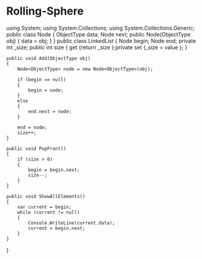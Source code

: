 # Rolling-Sphere

using System;
using System.Collections;
using System.Collections.Generic;
public class Node<ObjectType>
{
	ObjectType data;
	Node<ObjectType> next;
	public Node(ObjectType obj)
	{
		data = obj;
	}
}
public class LinkedList<ObjectType>
{
	Node<ObjectType> begin;
	Node<ObjectType> end;
	private int _size;
	public int size { get {return _size };private set {_size = value }; }

	public void Add(ObjectType obj)
	{
		Node<ObjectType> node = new Node<ObjectType>(obj);

		if (begin == null)
		{
			begin = node;
		}
		else
		{
			end.next = node;
		}
			
		end = node;
		size++;
	}

	public void PopFront()
    {
		if (size > 0)
		{
			begin = begin.next;
			size--;
		}
    }

	public void ShowAllElements()
    {
		var current = begin;
        while (current != null)
        {
			Console.WriteLine(current.data);
			current = begin.next;
        }
    }
}

